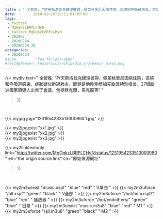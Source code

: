 ```yaml
---
title : " 全智胜: “昨天斯洛伐克總理彼得，佩菜格里尼因病住院，高燒和呼吸道感染，症狀疑似新冠肺炎。問題是他剛剛參加完歐盟特別峰會，27個歐洲國家領導人出席了會議，包括默克爾，馬克龍等”  "
date:        2020-02-24T20:11:01-07:00
tags:
 - twitter
 - MgOqkzLBRPLCHyN
 - twitter_MgOqkzLBRPLCHyN
 - 202002
 - 20200224
 - 20200224_20
categories:
 - 20200224
#icon:        "fas fa-lock-open"
#resImgTeaser: teaserpics/wikipedia.org/emacs-jokes.png
---
```


{{< mydiv text=" 全智胜: “昨天斯洛伐克總理彼得，佩菜格里尼因病住院，高燒和呼吸道感染，症狀疑似新冠肺炎。問題是他剛剛參加完歐盟特別峰會，27個歐洲國家領導人出席了會議，包括默克爾，馬克龍等”  "
>}}
<br>


 {{< myjpg jpg="1231954233513000960.1.jpg" >}}<br> 

{{< my2jpgexist "xx1.jpg" >}}<br>
{{< my2jpgexist "xx2.jpg" >}}<br>
{{< my2jpgexist "xx3.jpg" >}}<br>


{{< my2linktextonly link="http://twitter.com/MgOqkzLBRPLCHyN/status/1231954233513000960"
en="the origin source link" cn="原始來源網址"
>}}


<br>

{{< my2m3uexist "music.xspf"        "blue"   "red"    " V单曲 " >}} {{< my2m3uforce "/all.xspf"         "green"  "black"  " V全部 " >}} {{< my2m3uforce "/hot/helpxspf/"    "blue"   "red"    " 播放器 " >}} {{< my2m3uforce "/hot/endothers/"   "green"  "blue"   " 目录 " >}} {{< my2m3uexist "music.m3u8"        "blue"   "red"    " M1 " >}} {{< my2m3uforce "/all.m3u8"         "green"  "black"  " M2 " >}} 
